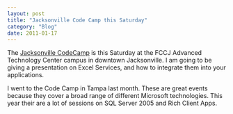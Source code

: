 ```yaml
---
layout: post
title: "Jacksonville Code Camp this Saturday"
category: "Blog"
date: 2011-01-17
---
```



The [Jacksonville CodeCamp](http://codecamp07.jaxdug.com/) is this Saturday at the FCCJ Advanced Technology Center campus in downtown Jacksonville. I am going to be giving a presentation on Excel Services, and how to integrate them into your applications.

I went to the Code Camp in Tampa last month. These are great events because they cover a broad range of different Microsoft technologies. This year their are a lot of sessions on SQL Server 2005 and Rich Client Apps.